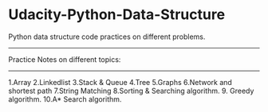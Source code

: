 # Udacity-Python-Data-Structure
Python data structure code practices on different problems.
******
 Practice Notes on different topics:
********
1.Array
2.Linkedlist
3.Stack & Queue
4.Tree
5.Graphs
6.Network and shortest path
7.String Matching
8.Sorting & Searching algorithm.
9. Greedy algorithm.
10.A* Search algorithm.

